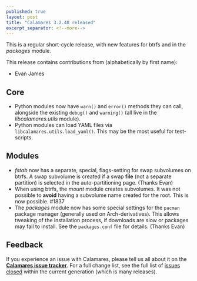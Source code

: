 ```yaml
---
published: true
layout: post
title: "Calamares 3.2.48 released"
excerpt_separator: <!--more-->
---
```


This is a regular short-cycle release, with new features for btrfs and in the *packages* module.

<!--more-->

This release contains contributions from (alphabetically by first name):
 - Evan James

## Core ##
 - Python modules now have `warn()` and `error()` methods they can call,
   alongside the existing `debug()` and `warning()` (all live in the
   *libcalamares.utils* module).
 - Python modules can load YAML files via `libcalamares.utils.load_yaml()`.
   This may be the most useful for test-scripts.

## Modules ##
 - *fstab* now has a separate, special, flags-setting for swap subvolumes
   on btrfs. A swap subvolume is created if a swap **file** (not a separate
   partition) is selected in the auto-partitioning page. (Thanks Evan)
 - When using btrfs, the *mount* module creates subvolumes. It was not
   possible to **avoid** having a subvolume name created for the root.
   This is now possible. #1837
 - The *packages* module now has some special settings for the `pacman`
   package manager (generally used on Arch-derivatives). This allows
   tweaking of the installation process, if downloads are slow or
   packages may fail to install. See the `packages.conf` file for
   details. (Thanks Evan)


## Feedback ##

If you experience an issue with Calamares, please tell us all about it
on the [**Calamares issue tracker**][1]. For a full change list, see
the full list of [issues closed][2] within the current generation (which is many releases).

[1]: https://github.com/calamares/calamares/issues
[2]: https://github.com/calamares/calamares/milestone/81
